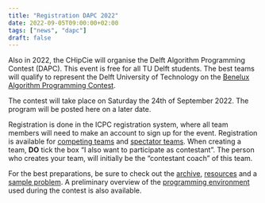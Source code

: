 ```yaml
---
title: "Registration DAPC 2022"
date: 2022-09-05T09:00:00+02:00
tags: ["news", "dapc"]
draft: false
---
```


Also in 2022, the CHipCie will organise the Delft Algorithm Programming Contest (DAPC). This event is free for all TU Delft
students. The best teams will qualify to represent the Delft University of Technology on the [Benelux Algorithm Programming Contest](https://2022.bapc.eu/).

The contest will take place on Saturday the 24th of September 2022. The program will be posted here on a later date.

Registration is done in the ICPC registration system, where all team members will need to make an account to sign up for the event.
Registration is available for [competing teams](https://icpc.global/private/teamRegistration/site/21780)
and [spectator teams](https://icpc.global/private/teamRegistration/site/23869).
When creating a team, **DO** tick the box “I also want to participate as contestant”.
The person who creates your team, will initially be the “contestant coach” of this team.

For the best preparations, be sure to check out the [archive](/archive), [resources](/resources) and a [sample problem](/sample).
A preliminary overview of the [programming environment](/systems) used during the contest is also available.
